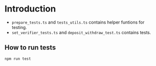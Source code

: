 # Introduction
- `prepare_tests.ts` and `tests_utils.ts` contains helper funtions for testing.
- `set_verifier_tests.ts` and `deposit_withdraw_test.ts` contains tests.

## How to run tests
```
npm run test
```